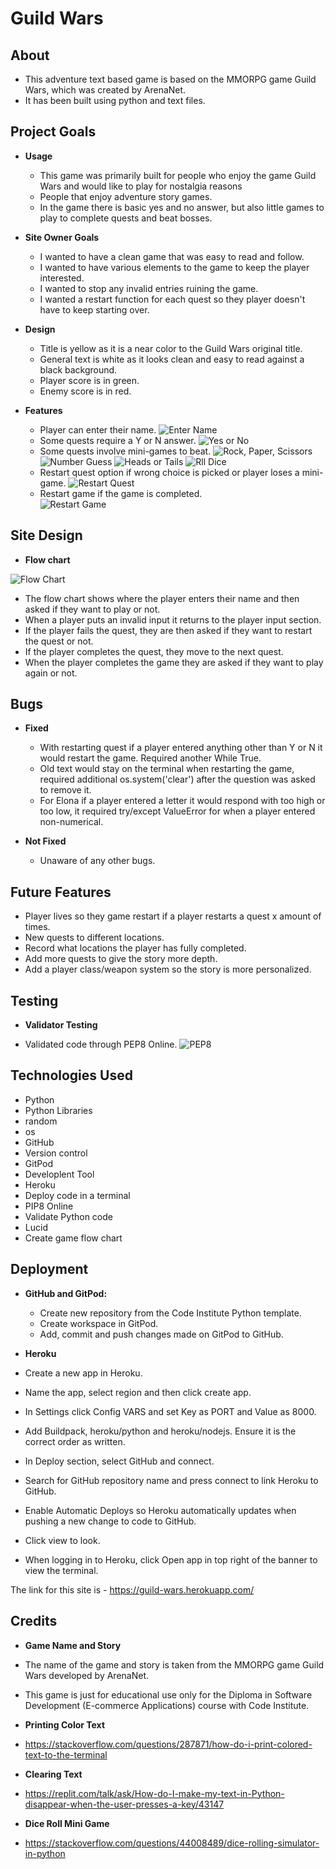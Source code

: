 # Guild Wars

## About

  - This adventure text based game is based on the MMORPG game Guild Wars, which was created by ArenaNet.
  - It has been built using python and text files.

## Project Goals

 - __Usage__

   - This game was primarily built for people who enjoy the game Guild Wars and would like to play for nostalgia reasons
   - People that enjoy adventure story games.
   - In the game there is basic yes and no answer, but also little games to play to complete quests and beat bosses.

 - __Site Owner Goals__

   - I wanted to have a clean game that was easy to read and follow.
   - I wanted to have various elements to the game to keep the player interested.
   - I wanted to stop any invalid entries ruining the game.
   - I wanted a restart function for each quest so they player doesn't have to keep starting over.

 - __Design__

   - Title is yellow as it is a near color to the Guild Wars original title.
   - General text is white as it looks clean and easy to read against a black background.
   - Player score is in green.
   - Enemy score is in red.

 - __Features__

   - Player can enter their name.
![Enter Name](/assets/images/entername.PNG)
   - Some quests require a Y or N answer.
![Yes or No](/assets/images/yn.PNG)
   - Some quests involve mini-games to beat.
![Rock, Paper, Scissors](/assets/images/rps.PNG)
![Number Guess](/assets/images/number.PNG)
![Heads or Tails](/assets/images/headstails.PNG)
![Rll Dice](/assets/images/roll.PNG)
   - Restart quest option if wrong choice is picked or player loses a mini-game.
![Restart Quest](/assets/images/restart.PNG)
   - Restart game if the game is completed.<br>
![Restart Game](/assets/images/complete.PNG)

## Site Design

 - __Flow chart__

![Flow Chart](/assets/images/flowchart.png)

  - The flow chart shows where the player enters their name and then asked if they want to play or not.
  - When a player puts an invalid input it returns to the player input section.
  - If the player fails the quest, they are then asked if they want to restart the quest or not.
  - If the player completes the quest, they move to the next quest.
  - When the player completes the game they are asked if they want to play again or not.

## Bugs

- __Fixed__

  - With restarting quest if a player entered anything other than Y or N it would restart the game.  Required another While True.
  - Old text would stay on the terminal when restarting the game, required additional os.system('clear') after the question was asked to remove it.
  - For Elona if a player entered a letter it would respond with too high or too low, it required try/except ValueError for when a player entered non-numerical.

- __Not Fixed__

  - Unaware of any other bugs.

## Future Features

- Player lives so they game restart if a player restarts a quest x amount of times.
- New quests to different locations.
- Record what locations the player has fully completed.
- Add more quests to give the story more depth.
- Add a player class/weapon system so the story is more personalized.

## Testing

- __Validator Testing__

 - Validated code through PEP8 Online.
![PEP8](/assets/images/PEP8.PNG)

## Technologies Used

 - Python
 - Python Libraries
  - random
  - os
 - GitHub
  - Version control
 - GitPod
  - Developlent Tool
 - Heroku
  - Deploy code in a terminal
 - PIP8 Online
  - Validate Python code
 - Lucid
  - Create game flow chart


## Deployment

- __GitHub and GitPod:__

  - Create new repository from the Code Institute Python template.
  - Create workspace in GitPod.
  - Add, commit and push changes made on GitPod to GitHub.

- __Heroku__

 - Create a new app in Heroku.
 - Name the app, select region and then click create app.
 - In Settings click Config VARS and set Key as PORT and Value as 8000.
 - Add Buildpack, heroku/python and heroku/nodejs.  Ensure it is the correct order as written.
 - In Deploy section, select GitHub and connect.
 - Search for GitHub repository name and press connect to link Heroku to GitHub.
 - Enable Automatic Deploys so Heroku automatically updates when pushing a new change to code to GitHub.
 - Click view to look.
 - When logging in to Heroku, click Open app in top right of the banner to view the terminal.

The link for this site is - https://guild-wars.herokuapp.com/

## Credits

- __Game Name and Story__

 - The name of the game and story is taken from the MMORPG game Guild Wars developed by ArenaNet.
 - This game is just for educational use only for the Diploma in Software Development (E-commerce Applications) course with Code Institute.

- __Printing Color Text__

 - https://stackoverflow.com/questions/287871/how-do-i-print-colored-text-to-the-terminal

- __Clearing Text__

 - https://replit.com/talk/ask/How-do-I-make-my-text-in-Python-disappear-when-the-user-presses-a-key/43147

- __Dice Roll Mini Game__

 - https://stackoverflow.com/questions/44008489/dice-rolling-simulator-in-python